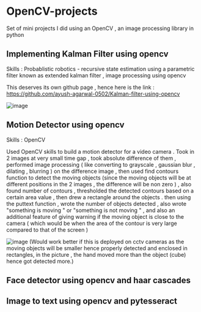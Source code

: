 # OpenCV-projects
Set of mini projects I did using an OpenCV , an image processing library in python

## Implementing Kalman Filter using opencv 
Skills : Probablistic robotics - recursive state estimation using a parametric filter known as extended kalman filter , image processing using opencv 

This deserves its own github page , hence here is the link : https://github.com/ayush-agarwal-0502/Kalman-filter-using-opencv

![image](https://user-images.githubusercontent.com/86561124/138936084-40a43619-69d0-4138-b186-f9c00936bd4b.png)

## Motion Detector using opencv 

Skills : OpenCV

Used OpenCV skills to build a motion detector for a video camera . Took in 2 images at very small time gap , took absolute difference of them , performed image processing ( like converting to grayscale , gaussian blur , dilating , blurring ) on the difference image , then used find contours function to detect the moving objects (since the moving objects will be at different positions in the 2 images , the difference will be non zero ) , also found number of contours , thresholded the detected contours based on a certain area value , then drew a rectangle around the objects . then using the puttext function , wrote the number of objects detected , also wrote "something is moving " or "something is not moving " , and also an additional feature of giving warning if the moving object is close to the camera ( which would be when the area of the contour is very large compared to that of the screen )

![image](https://user-images.githubusercontent.com/86561124/139123682-2cc6692a-dd6c-4473-b42b-a153a67efa2d.png)
(Would work better if this is deployed on cctv cameras as the moving objects will be smaller hence properly detected and enclosed in rectangles, in the picture , the hand moved more than the object (cube) hence got detected more.)


## Face detector using opencv and haar cascades 
## Image to text using opencv and pytesseract 
